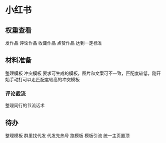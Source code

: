 # 小红书

## 权重查看
发作品
评论作品
收藏作品
点赞作品 达到一定标准

## 材料准备

整理模板
冲突模板
要求可生成的模板，图片和文案可不一致，匹配度较低，刚开始手动打可以走匹配度较高的冲突模板

### 评论截流
整理同行的节流话术


## 待办

整理模板 
群里找代发
代发先热号 跑模板 模板引流 统一主页置顶
